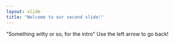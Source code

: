 ```yaml
---
layout: slide
title: "Welcome to our second slide!"
---
```

"Something witty or so, for the intro"
Use the left arrow to go back!
